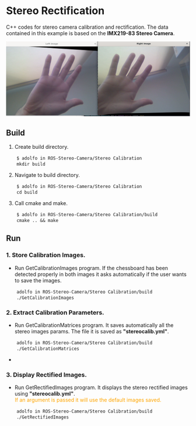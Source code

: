 # Stereo Rectification

C++ codes for stereo camera calibration and rectification. The data contained in this example is based on the **IMX219-83 Stereo Camera**.

![IMX219-83 Stereo Images](./res/stereo_example_rect.png "IMX219-83 Stereo Camera")

## Build

1. Create build directory.

```command
    $ adolfo in ROS-Stereo-Camera/Stereo Calibration
    mkdir build
```

2. Navigate to build directory.

```command
    $ adolfo in ROS-Stereo-Camera/Stereo Calibration
    cd build
```

3. Call cmake and make.

```command
    $ adolfo in ROS-Stereo-Camera/Stereo Calibration/build
    cmake .. && make
```

## Run

### 1. Store Calibration Images.

- Run GetCalibrationImages program. If the chessboard has been detected properly in both images it asks automatically if the user wants to save the images.

```command
    adolfo in ROS-Stereo-Camera/Stereo Calibration/build
    ./GetCalibrationImages
```

### 2. Extract Calibration Parameters.

- Run GetCalibrationMatrices program. It saves automatically all the stereo images params. The file it is saved as **"stereocalib.yml"**.

```command
    adolfo in ROS-Stereo-Camera/Stereo Calibration/build
    ./GetCalibrationMatrices
```

-

### 3. Display Rectified Images.

- Run GetRectifiedImages program. It displays the stereo rectified images using **"stereocalib.yml"**.\
  <span style="color:orange"> If an argument is passed it will use the default images saved.</span>

```command
    adolfo in ROS-Stereo-Camera/Stereo Calibration/build
    ./GetRectifiedImages
```
